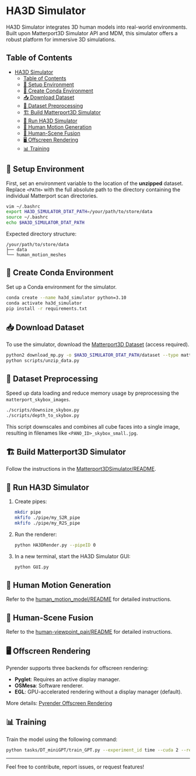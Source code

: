 # HA3D Simulator

HA3D Simulator integrates 3D human models into real-world environments. Built upon Matterport3D Simulator API and MDM, this simulator offers a robust platform for immersive 3D simulations.

## Table of Contents
- [HA3D Simulator](#ha3d-simulator)
  - [Table of Contents](#table-of-contents)
  - [🔧 Setup Environment](#-setup-environment)
  - [🐍 Create Conda Environment](#-create-conda-environment)
  - [📥 Download Dataset](#-download-dataset)
  - [🔄 Dataset Preprocessing](#-dataset-preprocessing)
  - [🏗️ Build Matterport3D Simulator](#️-build-matterport3d-simulator)
  - [🚀 Run HA3D Simulator](#-run-ha3d-simulator)
  - [🕺 Human Motion Generation](#-human-motion-generation)
  - [🌆 Human-Scene Fusion](#-human-scene-fusion)
  - [🖥️ Offscreen Rendering](#️-offscreen-rendering)
  - [📊 Training](#-training)

## 🔧 Setup Environment
First, set an environment variable to the location of the **unzipped** dataset. Replace `<PATH>` with the full absolute path to the directory containing the individual Matterport scan directories.

```bash
vim ~/.bashrc
export HA3D_SIMULATOR_DTAT_PATH=/your/path/to/store/data
source ~/.bashrc
echo $HA3D_SIMULATOR_DTAT_PATH
```

Expected directory structure:
```
/your/path/to/store/data
├── data
└── human_motion_meshes
```

## 🐍 Create Conda Environment
Set up a Conda environment for the simulator.

```bash
conda create --name ha3d_simulator python=3.10
conda activate ha3d_simulator
pip install -r requirements.txt
```

## 📥 Download Dataset
To use the simulator, download the [Matterport3D Dataset](https://niessner.github.io/Matterport/) (access required).

```bash
python2 download_mp.py -o $HA3D_SIMULATOR_DTAT_PATH/dataset --type matterport_skybox_images undistorted_camera_parameters undistorted_depth_images
python scripts/unzip_data.py
```

## 🔄 Dataset Preprocessing
Speed up data loading and reduce memory usage by preprocessing the `matterport_skybox_images`.

```bash
./scripts/downsize_skybox.py
./scripts/depth_to_skybox.py
```

This script downscales and combines all cube faces into a single image, resulting in filenames like `<PANO_ID>_skybox_small.jpg`.

## 🏗️ Build Matterport3D Simulator
Follow the instructions in the [Matterport3DSimulator/README](Matterport3DSimulator/README).

## 🚀 Run HA3D Simulator
1. Create pipes:
    ```bash
    mkdir pipe
    mkfifo ./pipe/my_S2R_pipe
    mkfifo ./pipe/my_R2S_pipe
    ```

2. Run the renderer:
    ```bash
    python HA3DRender.py --pipeID 0
    ```

3. In a new terminal, start the HA3D Simulator GUI:
    ```bash
    python GUI.py
    ```

## 🕺 Human Motion Generation
Refer to the [human_motion_model/README](human_motion_model/README) for detailed instructions.

## 🌆 Human-Scene Fusion
Refer to the [human-viewpoint_pair/README](human-viewpoint_pair/README) for detailed instructions.

## 🖥️ Offscreen Rendering
Pyrender supports three backends for offscreen rendering:
- **Pyglet**: Requires an active display manager.
- **OSMesa**: Software renderer.
- **EGL**: GPU-accelerated rendering without a display manager (default).

More details: [Pyrender Offscreen Rendering](https://pyrender.readthedocs.io/en/latest/examples/offscreen.html)

## 📊 Training
Train the model using the following command:

```bash
python tasks/DT_miniGPT/train_GPT.py --experiment_id time --cuda 2 --reward_strategy 1 --epochs 15 --fusion_type simple --target_rtg 5 --mode train
```

---

Feel free to contribute, report issues, or request features!

